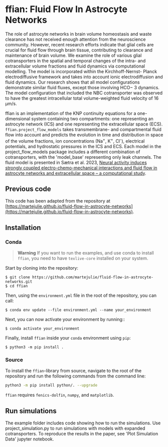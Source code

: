 # ffian: Fluid Flow In Astrocyte Networks

The role of astrocyte networks in brain volume homeostasis and waste
clearance has not received enough attention from the neuroscience community.
However, recent research efforts indicate that glial cells are crucial for fluid flow
through brain tissue, contributing to clearance and maintenance of brain volume.
We examine the role of various glial cotransporters in the spatial and temporal
changes of the intra- and extracellular volume fractions and fluid dynamics via
computational modelling. The model is incorporated within the Kirchhoff-Nernst-
Planck electrodiffusive framework and takes into account ionic electrodiffusion and
fluid dynamics. Our research shows that all model configurations demonstrate similar
fluid fluxes, except those involving HCO−
3 dynamics. The model configuration that
included the NBC cotransporter was observed to have the greatest intracellular total
volume-weighted fluid velocity of 16 μm/s.

ffian is an implementation of the KNP continuity equations for a 
one-dimensional system containing two compartments: 
one representing an astrocyte network (ICS) and one representing the
extracellular space (ECS). `ffian.project_flow_models` takes transmembrane- and
compartmental fluid flow into account and predicts the evolution in time
and distribution in space of the volume fractions, 
ion concentrations (Na<sup>+</sup>, K<sup>+</sup>, Cl<sup>-</sup>), 
electrical potentials, and hydrostatic
pressures in the ICS and ECS. Each model in the project_flow_models package includes a different combination of cotransporters, with the 'model_base' representing only leak channels.
The fluid model is presented in Sætra et al. 2023, [Neural activity induces strongly coupled electro-chemo-mechanical interactions and fluid flow in astrocyte networks and extracellular space – a computational study](https://www.biorxiv.org/content/10.1101/2023.03.06.531247v1).

## Previous code

This code has been adapted from the repository at [https://martejulie.github.io/fluid-flow-in-astrocyte-networks](https://martejulie.github.io/fluid-flow-in-astrocyte-networks).

## Installation

### Conda

> **Warning**
> If you want to run the examples, and use conda to install `ffian`, you need to have `texlive-core` installed on your system.

Start by cloning into the repository:

``` console
$ git clone https://github.com/martejulie/fluid-flow-in-astrocyte-networks.git
$ cd ffian
```

Then, using the ``environment.yml`` file in the root of the repository, you can call:



``` console
$ conda env update --file environment.yml --name your_environment
```

Next, you can now activate your environment by running::

``` console
$ conda activate your_environment
```

Finally, install `ffian` inside your `conda` environment using `pip`: 

``` console
$ python3 -m pip install .
```


### Source

To install the `ffian`-library from source, navigate to the root of the repository and
run the following commands from the command line:
```bash
python3 -m pip install python/. --upgrade
```

`ffian` requires `fenics-dolfin`, `numpy`, and `matplotlib`.

## Run simulations

The example folder includes code showing how to run the simulations. Use project_simulation.py to run simulations with models with expanded cotransporters.
To reproduce the results in the paper, see 'Plot Simulation Data' jupyter notebook.
